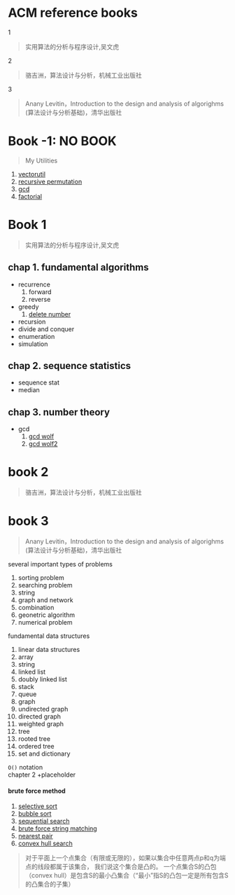 ACM reference books
===

1
> 实用算法的分析与程序设计,吴文虎

2
> 骆吉洲，算法设计与分析，机械工业出版社

3
> Anany Levitin，Introduction to the design and analysis of algorighms
> (算法设计与分析基础)，清华出版社

# Book -1: NO BOOK
> My Utilities

1. [vectorutil](/code/vectorutil)  
1. [recursive permutation](code/permutation.cc)  
1. [gcd](code/gcd.cc)  
1. [factorial](code/factorial.cc)  

# Book 1
> 实用算法的分析与程序设计,吴文虎

chap 1. fundamental algorithms  
---
* recurrence  
  1. forward  
  1. reverse  
* greedy  
  1. [delete number](code/delete_number.cc)  
* recursion  
* divide and conquer  
* enumeration  
* simulation  

chap 2. sequence statistics
---
* sequence stat
* median

chap 3. number theory
---
* gcd
  1. [gcd wolf](code/gcd_wolf.cc)  
  1. [gcd wolf2](code/gcd_wolf2.cc)  


# book 2
> 骆吉洲，算法设计与分析，机械工业出版社

# book 3
> Anany Levitin，Introduction to the design and analysis of algorighms
> (算法设计与分析基础)，清华出版社

several important types of problems  

1. sorting problem  
1. searching problem  
1. string  
1. graph and network  
1. combination  
1. geonetric algorithm  
1. numerical problem  

fundamental data structures  

1. linear data structures  
  1. array  
  1. string  
  1. linked list  
  1. doubly linked list  
  1. stack  
  1. queue  
1. graph  
  1. undirected graph  
  1. directed graph  
  1. weighted graph  
1. tree  
  1. rooted tree  
  1. ordered tree  
1. set and dictionary  

`O()` notation  
chapter 2 +placeholder

#### brute force method

1. [selective sort](code/selective_sort.cc)  
1. [bubble sort](code/bubble_sort.cc)  
1. [sequential search](code/seq_search.cc)  
1. [brute force string matching](code/str_match.cc)  
1. [nearest pair](code/nearest_pair.cc)  
1. [convex hull search](code/convex.cc)  

> 对于平面上一个点集合（有限或无限的），如果以集合中任意两点p和q为端点的线段都属于该集合，
> 我们说这个集合是凸的。
> 一个点集合S的凸包（convex hull）是包含S的最小凸集合（“最小”指S的凸包一定是所有包含S的凸集合的子集）
